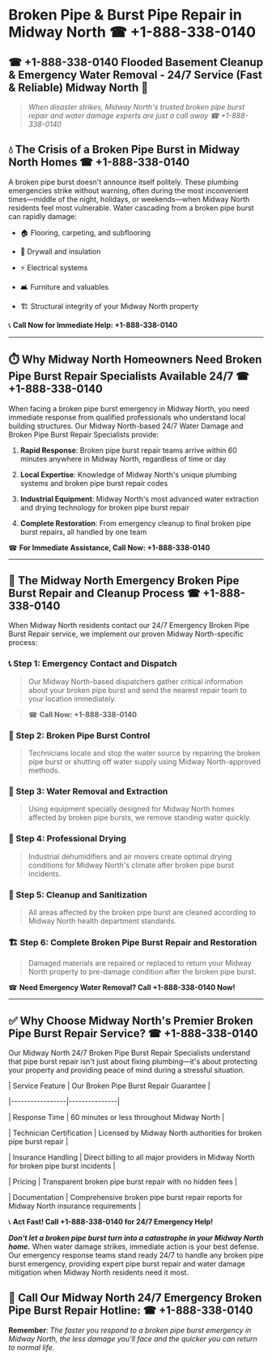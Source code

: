 # Broken Pipe & Burst Pipe Repair in Midway North ☎ +1-888-338-0140  
## ☎ +1-888-338-0140 Flooded Basement Cleanup & Emergency Water Removal - 24/7 Service (Fast & Reliable) Midway North 🚨  

> *When disaster strikes, Midway North's trusted broken pipe burst repair and water damage experts are just a call away ☎ +1-888-338-0140*  

## 💧 The Crisis of a Broken Pipe Burst in Midway North Homes ☎ +1-888-338-0140  

A broken pipe burst doesn't announce itself politely. These plumbing emergencies strike without warning, often during the most inconvenient times—middle of the night, holidays, or weekends—when Midway North residents feel most vulnerable. Water cascading from a broken pipe burst can rapidly damage:  

* 🏠 Flooring, carpeting, and subflooring  
* 🧱 Drywall and insulation  
* ⚡ Electrical systems  
* 🛋️ Furniture and valuables  
* 🏗️ Structural integrity of your Midway North property  

📞 **Call Now for Immediate Help: +1-888-338-0140**  

---  

## ⏱️ Why Midway North Homeowners Need Broken Pipe Burst Repair Specialists Available 24/7 ☎ +1-888-338-0140  

When facing a broken pipe burst emergency in Midway North, you need immediate response from qualified professionals who understand local building structures. Our Midway North-based 24/7 Water Damage and Broken Pipe Burst Repair Specialists provide:  

1. **Rapid Response**: Broken pipe burst repair teams arrive within 60 minutes anywhere in Midway North, regardless of time or day  
2. **Local Expertise**: Knowledge of Midway North's unique plumbing systems and broken pipe burst repair codes  
3. **Industrial Equipment**: Midway North's most advanced water extraction and drying technology for broken pipe burst repair  
4. **Complete Restoration**: From emergency cleanup to final broken pipe burst repairs, all handled by one team  

☎ **For Immediate Assistance, Call Now: +1-888-338-0140**  

---  

## 🔧 The Midway North Emergency Broken Pipe Burst Repair and Cleanup Process ☎ +1-888-338-0140  

When Midway North residents contact our 24/7 Emergency Broken Pipe Burst Repair service, we implement our proven Midway North-specific process:  

### 📞 Step 1: Emergency Contact and Dispatch  
> Our Midway North-based dispatchers gather critical information about your broken pipe burst and send the nearest repair team to your location immediately.  
> ☎ **Call Now: +1-888-338-0140**  

### 🚿 Step 2: Broken Pipe Burst Control  
> Technicians locate and stop the water source by repairing the broken pipe burst or shutting off water supply using Midway North-approved methods.  

### 🌊 Step 3: Water Removal and Extraction  
> Using equipment specially designed for Midway North homes affected by broken pipe bursts, we remove standing water quickly.  

### 💨 Step 4: Professional Drying  
> Industrial dehumidifiers and air movers create optimal drying conditions for Midway North's climate after broken pipe burst incidents.  

### 🧼 Step 5: Cleanup and Sanitization  
> All areas affected by the broken pipe burst are cleaned according to Midway North health department standards.  

### 🏗️ Step 6: Complete Broken Pipe Burst Repair and Restoration  
> Damaged materials are repaired or replaced to return your Midway North property to pre-damage condition after the broken pipe burst.  

☎ **Need Emergency Water Removal? Call +1-888-338-0140 Now!**  

---  

## ✅ Why Choose Midway North's Premier Broken Pipe Burst Repair Service? ☎ +1-888-338-0140  

Our Midway North 24/7 Broken Pipe Burst Repair Specialists understand that pipe burst repair isn't just about fixing plumbing—it's about protecting your property and providing peace of mind during a stressful situation.  

| Service Feature | Our Broken Pipe Burst Repair Guarantee |  
|-----------------|---------------|  
| Response Time | 60 minutes or less throughout Midway North |  
| Technician Certification | Licensed by Midway North authorities for broken pipe burst repair |  
| Insurance Handling | Direct billing to all major providers in Midway North for broken pipe burst incidents |  
| Pricing | Transparent broken pipe burst repair with no hidden fees |  
| Documentation | Comprehensive broken pipe burst repair reports for Midway North insurance requirements |  

📞 **Act Fast! Call +1-888-338-0140 for 24/7 Emergency Help!**  

***Don't let a broken pipe burst turn into a catastrophe in your Midway North home.*** When water damage strikes, immediate action is your best defense. Our emergency response teams stand ready 24/7 to handle any broken pipe burst emergency, providing expert pipe burst repair and water damage mitigation when Midway North residents need it most.  

## 📱 Call Our Midway North 24/7 Emergency Broken Pipe Burst Repair Hotline: ☎ +1-888-338-0140  

**Remember**: *The faster you respond to a broken pipe burst emergency in Midway North, the less damage you'll face and the quicker you can return to normal life.*